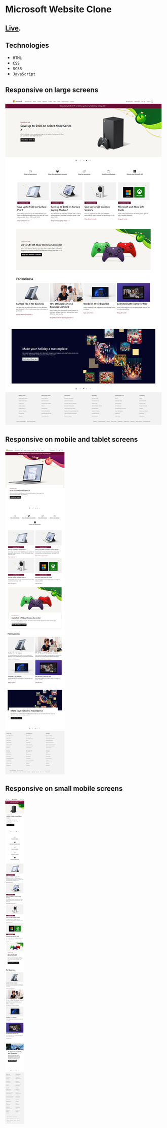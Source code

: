 # Microsoft Website Clone


## [Live](https://sampadme.github.io/microsoft-website-clone/index.html).

## Technologies
* `HTML`
* `CSS`
* `SCSS`
* `JavaScript`

  

## Responsive on large screens

![image](img/screencapture-sampadme-github-io-microsoft-clone-2023-12-24-01_44_02.png)


## Responsive on mobile and tablet screens

![image](img/screencapture-sampadme-github-io-microsoft-clone-2023-12-24-01_48_00.png)



## Responsive on small mobile screens

![image](img/screencapture-sampadme-github-io-microsoft-clone-2023-12-24-01_49_30.png)



